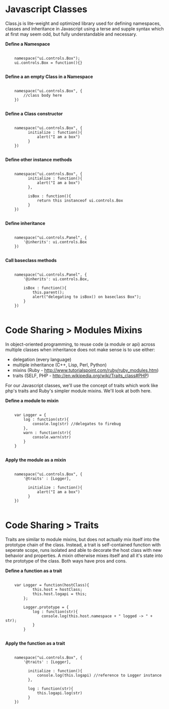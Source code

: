 # Javascript Classes
Class.js is lite-weight and optimized library used for defining namespaces, classes 
and inheritance in Javascript using a terse and supple syntax which at first may seem
odd, but fully understandable and necessary.

**Define a Namespace**
<pre>
  <code>
  	namespace("ui.controls.Box");
  	ui.controls.Box = function(){}
  </code>
</pre>


**Define a an empty Class in a Namespace**
<pre>
  <code>
  	namespace("ui.controls.Box", {
  	    //class body here
  	})
  </code>
</pre>


**Define a Class constructor**
<pre>
  <code>
  	namespace("ui.controls.Box", {
    	  initialize : function(){
    	      alert("I am a box")
    	  }
  	})
  </code>
</pre>


**Define other instance methods**
<pre>
  <code>
  	namespace("ui.controls.Box", {
    	  initialize : function(){
    	      alert("I am a box")
    	  },
    	  
    	  isBox : function(){
    	      return this instanceof ui.controls.Box
    	  }
  	})
  </code>
</pre>


**Define inheritance**
<pre>
  <code>
  	namespace("ui.controls.Panel", {
  	    '@inherits': ui.controls.Box
  	})
  </code>
</pre>


**Call baseclass methods**
<pre>
  <code>
  	namespace("ui.controls.Panel", {
  	    '@inherits': ui.controls.Box,
  	    
  	    isBox : function(){
  	        this.parent();
  	        alert("delegating to isBox() on baseclass Box");
  	    }
  	})
  </code>
</pre>


# Code Sharing > Modules Mixins
In object-oriented programming, to reuse code (a module or api) across multiple classes
when inheritance does not make sense is to use either:
   - delegation (every language)
   - multiple inheritance (C++, Lisp, Perl, Python)
   - mixins (Ruby - http://www.tutorialspoint.com/ruby/ruby_modules.htm)
   - traits (SELF, PHP - http://en.wikipedia.org/wiki/Traits_class#PHP)

For our Javascript classes, we'll use the concept of traits which work like php's traits 
and Ruby's simpler module mixins. We'll look at both here.

**Define a module to mixin**
<pre>
  <code>
  	var Logger = {
  	    log : function(str){
  	        console.log(str) //delegates to firebug
  	    },
  	    warn : function(str){
  	        console.warn(str)
  	    }
  	}
  </code>
</pre>


**Apply the module as a mixin**
<pre>
  <code>
  	namespace("ui.controls.Box", {
  	    '@traits' : [Logger],
  	    
    	  initialize : function(){
    	      alert("I am a box")
    	  }
  	})
  </code>
</pre>


# Code Sharing > Traits
Traits are similar to module mixins, but does not actually mix itself into the prototype chain of
the class. Instead, a trait is self-contained function with seperate scope, runs isolated and able to decorate
the host class with new behavior and properties. A mixin otherwise mixes itself and all it's state into
the prototype of the class. Both ways have pros and cons.

**Define a function as a trait**
<pre>
  <code>
  	var Logger = function(hostClass){
  	        this.host = hostClass;
  	        this.host.logapi = this;
  	    };
  	    
  	    Logger.prototype = {
      	    log : function(str){
      	        console.log(this.host.namespace + " logged -> " + str);
      	    }
  	    }
  </code>
</pre>


**Apply the function as a trait**
<pre>
  <code>
  	namespace("ui.controls.Box", {
  	    '@traits' : [Logger],
  	    
    	  initialize : function(){
    	      console.log(this.logapi) //reference to Logger instance
    	  },
    	  
    	  log : function(str){
    	      this.logapi.log(str)
    	  }
  	})
  </code>
</pre>
  	
